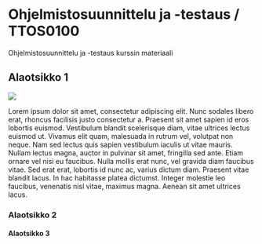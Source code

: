 # Ohjelmistosuunnittelu ja -testaus / TTOS0100
Ohjelmistosuunnittelu ja -testaus kurssin materiaali

## Alaotsikko 1

![](https://peda.net/p/Minttu2005/mintun-sivu/mintun-kuvia/kissa:file/download/0814be2b86cc6ac6ed6c85b33050e586c212a339/kissa.jpg)

Lorem ipsum dolor sit amet, consectetur adipiscing elit. Nunc sodales libero erat, rhoncus facilisis justo consectetur a. Praesent sit amet sapien id eros lobortis euismod. Vestibulum blandit scelerisque diam, vitae ultrices lectus euismod ut. Vivamus elit quam, malesuada in rutrum vel, volutpat non neque. Nam sed lectus quis sapien vestibulum iaculis ut vitae mauris. Nullam lectus magna, auctor in pulvinar sit amet, fringilla sed ante. Etiam ornare vel nisi eu faucibus. Nulla mollis erat nunc, vel gravida diam faucibus vitae. Sed erat erat, lobortis id nunc ac, varius dictum diam. Praesent vitae blandit lacus. In hac habitasse platea dictumst. Integer molestie leo faucibus, venenatis nisl vitae, maximus magna. Aenean sit amet ultrices lacus.

### Alaotsikko 2

#### Alaotsikko 3

 

